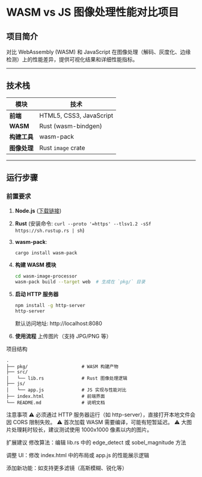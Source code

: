 # WASM vs JS 图像处理性能对比项目  

## 项目简介  
对比 WebAssembly (WASM) 和 JavaScript 在图像处理（解码、灰度化、边缘检测）上的性能差异，提供可视化结果和详细性能指标。  

---

## 技术栈  
| 模块          | 技术                 |
|---------------|----------------------|
| **前端**      | HTML5, CSS3, JavaScript |
| **WASM**      | Rust (wasm-bindgen)  |
| **构建工具**  | wasm-pack            |
| **图像处理**  | Rust `image` crate   |

---

## 运行步骤  

### 前置要求  
1. **Node.js** ([下载链接](https://nodejs.org/))  
2. **Rust** (安装命令: `curl --proto '=https' --tlsv1.2 -sSf https://sh.rustup.rs | sh`)  
3. **wasm-pack**:  
   ```bash
   cargo install wasm-pack
   ````
4. **构建 WASM 模块**
    ```bash
    cd wasm-image-processor  
    wasm-pack build --target web  # 生成在 `pkg/` 目录
    ````
5. **启动 HTTP 服务器**
    ```bash
    npm install -g http-server  
    http-server
    ````
    默认访问地址: http://localhost:8080

6. **使用流程**
上传图片（支持 JPG/PNG 等）

项目结构
```plaintext
.
├── pkg/                    # WASM 构建产物  
├── src/
│   └── lib.rs              # Rust 图像处理逻辑  
├── js/
│   └── app.js              # JS 实现与性能对比  
├── index.html              # 前端界面  
└── README.md               # 说明文档  
````
注意事项
⚠️ 必须通过 HTTP 服务器运行（如 http-server），直接打开本地文件会因 CORS 限制失败。
⚠️ 首次加载 WASM 需要编译，可能有短暂延迟。
⚠️ 大图片处理耗时较长，建议测试使用 1000x1000 像素以内的图片。

扩展建议
修改算法：编辑 lib.rs 中的 edge_detect 或 sobel_magnitude 方法

调整 UI：修改 index.html 中的布局或 app.js 的性能展示逻辑

添加新功能：如支持更多滤镜（高斯模糊、锐化等）